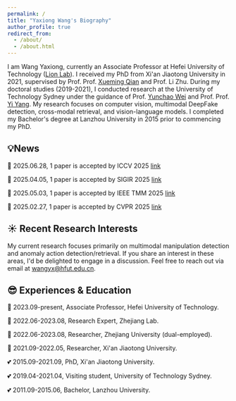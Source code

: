 ```yaml
---
permalink: /
title: "Yaxiong Wang's Biography"
author_profile: true
redirect_from: 
  - /about/
  - /about.html
---
```


I am Wang Yaxiong, currently an Associate Professor at Hefei University of Technology ([Lion Lab](https://lion-hfut.github.io/cn-cn/)). I received my PhD from Xi'an Jiaotong University in 2021, supervised by Prof. Prof. [Xueming Qian](https://scholar.google.com/citations?user=skQCiQQAAAAJ&hl=en) and Prof. Li Zhu. During my doctoral studies (2019-2021), I conducted research at the University of Technology Sydney under the guidance of Prof. [Yunchao Wei](https://scholar.google.com.sg/citations?user=qL9Csv0AAAAJ&hl=en) and Prof. Prof. [Yi Yang](https://scholar.google.com/citations?user=RMSuNFwAAAAJ&hl=en). My research focuses on computer vision, multimodal DeepFake detection, cross-modal retrieval, and vision-language models. I completed my Bachelor's degree at Lanzhou University in 2015 prior to commencing my PhD.




## 💡News
:tada: 2025.06.28, 1 paper is accepted by ICCV 2025 [link](https://arxiv.org/pdf/2411.17776)

:tada: 2025.04.05, 1 paper is accepted by SIGIR 2025 [link](https://arxiv.org/pdf/2410.17810)

:tada: 2025.05.03,  1 paper is accepted by IEEE TMM 2025 [link](https://arxiv.org/abs/2504.05316)

:tada: 2025.02.27, 1 paper is accepted by CVPR 2025 [link](https://openaccess.thecvf.com/content/CVPR2025/html/Zhang_ASAP_Advancing_Semantic_Alignment_Promotes_Multi-Modal_Manipulation_Detecting_and_Grounding_CVPR_2025_paper.html)


## :sunny: Recent Research Interests
My current research focuses primarily on multimodal manipulation detection and anomaly action detection/retrieval. If you share an interest in these areas, I'd be delighted to engage in a discussion. Feel free to reach out via email at wangyx@hfut.edu.cn.

## :sunglasses: Experiences \& Education
:construction_worker: 2023.09-present, Associate Professor, Hefei University of Technology.

:construction_worker: 2022.06-2023.08, Research Expert, Zhejiang Lab.

:construction_worker: 2022.06-2023.08, Researcher, Zhejiang University (dual-employed).

:construction_worker: 2021.09-2022.05, Researcher, Xi'an Jiaotong University.

:two_hearts: 2015.09-2021.09, PhD, Xi'an Jiaotong University.

:two_hearts: 2019.04-2021.04, Visiting student, University of Technology Sydney.

:two_hearts: 2011.09-2015.06, Bachelor, Lanzhou University.

